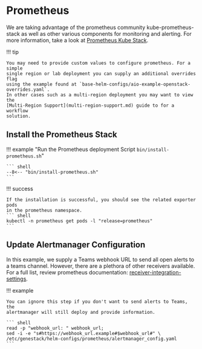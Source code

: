 # Prometheus

We are taking advantage of the prometheus community kube-prometheus-stack as
well as other various components for monitoring and alerting. For more
information, take a look at [Prometheus Kube Stack](https://github.com/prometheus-community/helm-charts/tree/main/charts/kube-prometheus-stack).

!!! tip

    You may need to provide custom values to configure prometheus. For a simple
    single region or lab deployment you can supply an additional overrides flag
    using the example found at `base-helm-configs/aio-example-openstack-overrides.yaml`.
    In other cases such as a multi-region deployment you may want to view the
    [Multi-Region Support](multi-region-support.md) guide to for a workflow
    solution.

## Install the Prometheus Stack

!!! example "Run the Prometheus deployment Script `bin/install-prometheus.sh`"

    ``` shell
    --8<-- "bin/install-prometheus.sh"
    ```

!!! success

    If the installation is successful, you should see the related exporter pods
    in the prometheus namespace.
    ``` shell
    kubectl -n prometheus get pods -l "release=prometheus"
    ```

## Update Alertmanager Configuration

In this example, we supply a Teams webhook URL to send all open alerts to a
teams channel. However, there are a plethora of other receivers available.
For a full list, review prometheus documentation: [receiver-integration-settings](https://prometheus.io/docs/alerting/latest/configuration/#receiver-integration-settings).

!!! example

    You can ignore this step if you don't want to send alerts to Teams, the
    alertmanager will still deploy and provide information.

    ``` shell
    read -p "webhook_url: " webhook_url;
    sed -i -e "s#https://webhook_url.example#$webhook_url#" \
    /etc/genestack/helm-configs/prometheus/alertmanager_config.yaml
    ```
